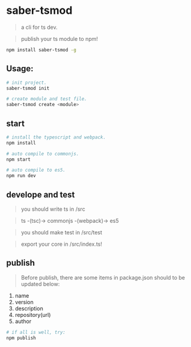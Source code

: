 # saber-tsmod

> a cli for ts dev.

> publish your ts module to npm!

```bash
npm install saber-tsmod -g
```

## Usage:

```bash
# init project.
saber-tsmod init

# create module and test file.
saber-tsmod create <module>
```

## start

```bash
# install the typescript and webpack.
npm install
```

```bash
# auto compile to commonjs.
npm start

# auto compile to es5.
npm run dev

```

## develope and test

> you should write ts in /src

> ts -(tsc)-> commonjs -(webpack)-> es5

> you should make test in /src/test

> export your core in /src/index.ts!

## publish

> Before publish, there are some items in package.json should to be updated below:

1. name
2. version
3. description
4. repository(url)
5. author

```bash
# if all is well, try:
npm publish
```
